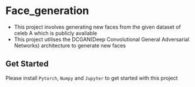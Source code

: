 # Face_generation

* This project involves generating new faces from the given dataset of celeb A which is publicly available
* This project utilises the DCGAN(Deep Convolutional General Adversarial Networks) architecture to generate new faces


## Get Started

Please install `Pytorch`, `Numpy` and `Jupyter` to get started with this project
